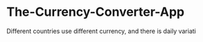 # The-Currency-Converter-App
Different countries use different currency, and there is daily variati
